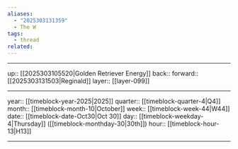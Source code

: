 ```yaml
---
aliases:
  - "2025303131359"
  - The W
tags:
  - thread
related:
---
```




***

up:: [[2025303105520|Golden Retriever Energy]]
back:: 
forward:: [[2025303131503|Reginald]]
layer:: [[layer-099]]

***

year:: [[timeblock-year-2025|2025]]
quarter:: [[timeblock-quarter-4|Q4]]
month:: [[timeblock-month-10|October]]
week:: [[timeblock-week-44|W44]]
date:: [[timeblock-date-Oct30|Oct 30]]
day:: [[timeblock-weekday-4|Thursday]] ([[timeblock-monthday-30|30th]])
hour:: [[timeblock-hour-13|H13]]

***
